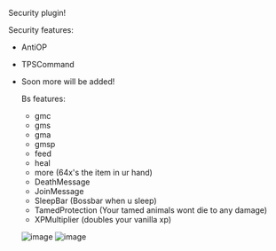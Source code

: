 Security plugin!


Security features:
- AntiOP
- TPSCommand
- Soon more will be added!
  
  Bs features:
  - gmc
  - gms
  - gma
  - gmsp
  - feed
  - heal
  - more (64x's the item in ur hand)
  - DeathMessage
  - JoinMessage
  - SleepBar (Bossbar when u sleep)
  - TamedProtection (Your tamed animals wont die to any damage)
  - XPMultiplier (doubles your vanilla xp)
    


   ![image](https://github.com/5RoD/SentryX/assets/48499107/c7f08588-bcab-423e-b586-f5ab7c72afb0)
   ![image](https://github.com/5RoD/SentryX/assets/48499107/a814deed-1c79-42af-9980-b35f71c32fa7)

